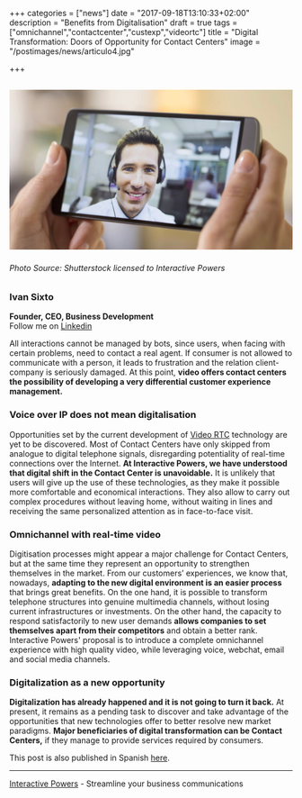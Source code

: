 +++
categories = ["news"]
date = "2017-09-18T13:10:33+02:00"
description = "Benefits from Digitalisation"
draft = true
tags = ["omnichannel","contactcenter","custexp","videortc"]
title = "Digital Transformation: Doors of Opportunity for Contact Centers"
image = "/postimages/news/articulo4.jpg"

+++

![article4](/postimages/news/articulo4.jpg)
------------
###### Photo Source: Shutterstock licensed to Interactive Powers

###	Ivan Sixto  
**Founder, CEO, Business Development**  
Follow me on [Linkedin](https://www.linkedin.com/in/isixto/)

All interactions cannot be managed by bots, since users, when facing with certain problems, need to contact a real agent. If consumer is not allowed to communicate with a person, it leads to frustration and the relation client-company is seriously damaged. At this point, **video offers contact centers the possibility of developing a very differential customer experience management.**


### Voice over IP does not mean digitalisation

Opportunities set by the current development of [Video RTC](http://blog.ivrpowers.com/post/products/video-rtc/) technology are yet to be discovered. Most of Contact Centers have only skipped from analogue to digital telephone signals, disregarding potentiality of real-time connections over the Internet. **At Interactive Powers, we have understood that digital shift in the Contact Center is unavoidable.** It is unlikely that users will give up the use of these technologies, as they make it possible more comfortable and economical interactions. They also allow to carry out complex procedures without leaving home, without waiting in lines and receiving the same personalized attention as in face-to-face visit.


### Omnichannel with real-time video

Digitisation processes might appear a major challenge for Contact Centers, but at the same time they represent an opportunity to strengthen themselves in the market. From our customers’ experiences, we know that, nowadays, **adapting to the new digital environment is an easier process** that brings great benefits. On the one hand, it is possible to transform telephone structures into genuine multimedia channels, without losing current infrastructures or investments. On the other hand, the capacity to respond satisfactorily to new user demands **allows companies to set themselves apart from their competitors** and obtain a better rank. Interactive Powers' proposal is to introduce a complete omnichannel experience with high quality video, while leveraging voice, webchat, email and social media channels.


### Digitalization as a new opportunity

**Digitalization has already happened and it is not going to turn it back.** At present, it remains as a pending task to discover and take advantage of the opportunities that new technologies offer to better resolve new market paradigms. **Major beneficiaries of digital transformation can be Contact Centers,** if they manage to provide services required by consumers.



This post is also published in Spanish [here](https://www.linkedin.com/pulse/transformaci%C3%B3n-digital-una-ventana-de-oportunidades-para-iv%C3%A1n-sixto?trk=mp-reader-card).

---
[Interactive Powers](http://www.ivrpowers.com/) - Streamline your business communications

